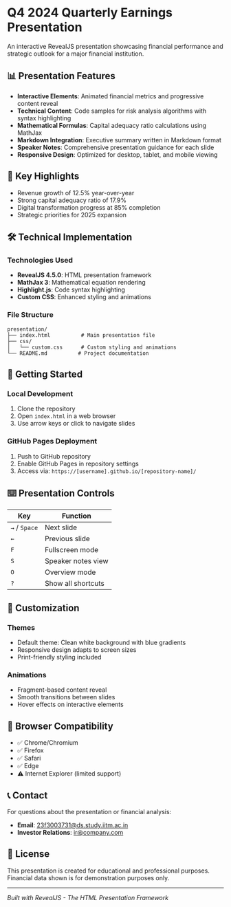# Q4 2024 Quarterly Earnings Presentation

An interactive RevealJS presentation showcasing financial performance and strategic outlook for a major financial institution.

## 📊 Presentation Features

- **Interactive Elements**: Animated financial metrics and progressive content reveal
- **Technical Content**: Code samples for risk analysis algorithms with syntax highlighting
- **Mathematical Formulas**: Capital adequacy ratio calculations using MathJax
- **Markdown Integration**: Executive summary written in Markdown format
- **Speaker Notes**: Comprehensive presentation guidance for each slide
- **Responsive Design**: Optimized for desktop, tablet, and mobile viewing

## 🎯 Key Highlights

- Revenue growth of 12.5% year-over-year
- Strong capital adequacy ratio of 17.9%
- Digital transformation progress at 85% completion
- Strategic priorities for 2025 expansion

## 🛠️ Technical Implementation

### Technologies Used
- **RevealJS 4.5.0**: HTML presentation framework
- **MathJax 3**: Mathematical equation rendering
- **Highlight.js**: Code syntax highlighting
- **Custom CSS**: Enhanced styling and animations

### File Structure
```
presentation/
├── index.html          # Main presentation file
├── css/
│   └── custom.css      # Custom styling and animations
└── README.md          # Project documentation
```

## 🚀 Getting Started

### Local Development
1. Clone the repository
2. Open `index.html` in a web browser
3. Use arrow keys or click to navigate slides

### GitHub Pages Deployment
1. Push to GitHub repository
2. Enable GitHub Pages in repository settings
3. Access via: `https://[username].github.io/[repository-name]/`

## ⌨️ Presentation Controls

| Key | Function |
|-----|----------|
| `→` / `Space` | Next slide |
| `←` | Previous slide |
| `F` | Fullscreen mode |
| `S` | Speaker notes view |
| `O` | Overview mode |
| `?` | Show all shortcuts |

## 🎨 Customization

### Themes
- Default theme: Clean white background with blue gradients
- Responsive design adapts to screen sizes
- Print-friendly styling included

### Animations
- Fragment-based content reveal
- Smooth transitions between slides
- Hover effects on interactive elements

## 📱 Browser Compatibility

- ✅ Chrome/Chromium
- ✅ Firefox
- ✅ Safari
- ✅ Edge
- ⚠️ Internet Explorer (limited support)

## 📞 Contact

For questions about the presentation or financial analysis:
- **Email**: [23f3003731@ds.study.iitm.ac.in](mailto:23f3003731@ds.study.iitm.ac.in)
- **Investor Relations**: ir@company.com

## 📄 License

This presentation is created for educational and professional purposes. Financial data shown is for demonstration purposes only.

---

*Built with RevealJS - The HTML Presentation Framework*
